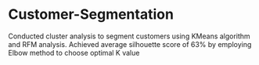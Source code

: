 # Customer-Segmentation

Conducted cluster analysis to segment customers using KMeans algorithm and RFM analysis.
Achieved average silhouette score of 63% by employing Elbow method to choose optimal K value
